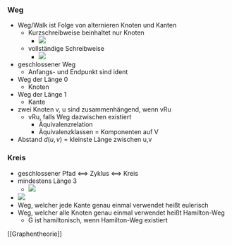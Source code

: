 ### Weg
+ Weg/Walk ist Folge von alternieren Knoten und Kanten
	+ Kurzschreibweise beinhaltet nur Knoten
		+ ![](../../z_images/Pasted%20image%2020220508154436.png) 
	+ vollständige Schreibweise
		+ ![](../../z_images/Pasted%20image%2020220508154253.png)
+ geschlossener Weg
	+ Anfangs- und Endpunkt sind ident
+ Weg der Länge 0
	+ Knoten
+ Weg der Länge 1
	+ Kante
+ zwei Knoten v, u sind zusammenhängend, wenn vRu
	+ vRu, falls Weg dazwischen existiert
		+ Äquivalenzrelation
		+ Äquivalenzklassen = Komponenten auf V
+ Abstand $d(u,v)$ = kleinste Länge zwischen u,v

### Kreis
+ geschlossener Pfad <==> Zyklus <==> Kreis
+ mindestens Länge 3
	+ ![](../../z_images/Pasted%20image%2020220508154921.png)
+ ![](../../z_images/Pasted%20image%2020220508154744.png)
+ Weg, welcher jede Kante genau einmal verwendet heißt eulerisch
+ Weg, welcher alle Knoten genau einmal verwendet heißt Hamilton-Weg
	+ G ist hamiltonisch, wenn Hamilton-Weg existiert

[[Graphentheorie]]

